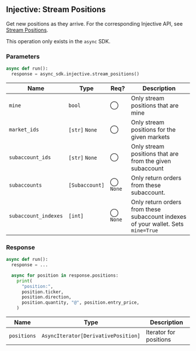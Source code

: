 ## Injective: Stream Positions

Get new positions as they arrive. For the corresponding Injective API, see [Stream Positions][stream-positions].

[stream-positions]: https://api.injective.exchange/#injectivederivativeexchangerpc-streampositions

<aside class="notice">
This operation only exists in the <code>async</code> SDK.
</aside>

### Parameters

```python
async def run():
  response = async_sdk.injective.stream_positions()
```

| Name | Type | Req? | Description |
| - | - | - | - |
| `mine` | `bool` | ◯ | Only stream positions that are mine |
| `market_ids` | `[str]` `None` | ◯ | Only stream positions for the given markets |
| `subaccount_ids` | `[str]` `None` | ◯ | Only stream positions that are from the given subaccount |
| `subaccounts` | `[Subaccount]` | ◯ `None` | Only return orders from these subaccount. |
| `subaccount_indexes` | `[int]` | ◯ `None` | Only return orders from these subaccount indexes of your wallet. Sets `mine=True` |

### Response

```python
async def run():
  response = ...

  async for position in response.positions:
    print(
      "position:",
      position.ticker,
      position.direction,
      position.quantity, "@", position.entry_price,
    )
```

| Name | Type | Description |
| - | - | - |
| `positions` | `AsyncIterator[DerivativePosition]` | Iterator for positions |

